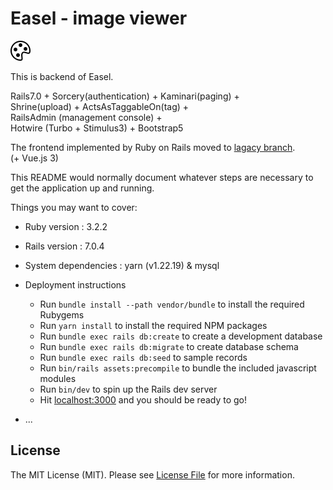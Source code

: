 # Easel - image viewer

![alt text](https://github.com/asip/easel-back/blob/main/public/palette.svg)

This is backend of Easel.

Rails7.0 + Sorcery(authentication) + Kaminari(paging) +  
Shrine(upload) + ActsAsTaggableOn(tag) +  
RailsAdmin (management console) +  
Hotwire (Turbo + Stimulus3) + Bootstrap5

The frontend implemented by Ruby on Rails moved to [lagacy branch](https://github.com/asip/easel-back/tree/legacy).  
(+ Vue.js 3)

This README would normally document whatever steps are necessary to get the
application up and running.

Things you may want to cover:

* Ruby version : 3.2.2
* Rails version : 7.0.4
* System dependencies : yarn (v1.22.19) & mysql
* Deployment instructions
  - Run `bundle install --path vendor/bundle` to install the required Rubygems
  - Run `yarn install` to install the required NPM packages
  - Run `bundle exec rails db:create` to create a development database
  - Run `bundle exec rails db:migrate` to create database schema
  - Run `bundle exec rails db:seed` to sample records
  - Run `bin/rails assets:precompile` to bundle the included javascript modules 
  - Run `bin/dev` to spin up the Rails dev server
  - Hit [localhost:3000](http://localhost:3000/) and you should be ready to go!

* ...

## License

The MIT License (MIT). Please see [License File](https://github.com/asip/easel/blob/main/LICENSE-MIT.txt) for more information.
